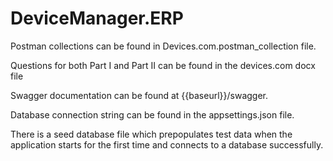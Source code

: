 # DeviceManager.ERP

Postman collections can be found in Devices.com.postman_collection file.

Questions for both Part I and Part II can be found in the devices.com docx file

Swagger documentation can be found at {{baseurl}}/swagger.

Database connection string can be found in the appsettings.json file.


There is a seed database file which prepopulates test data when the application starts for the first time and connects to a database successfully.


